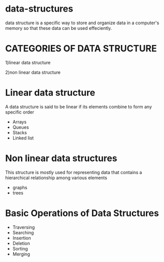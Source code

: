 # data-structures
data structure is a specific way to store and organize data in a computer's memory so that these data can be used effeciently.

# CATEGORIES OF DATA STRUCTURE
 1)linear data structure

2)non linear data structure

# Linear data structure
A data structure is said to be linear if its elements combine to form any specific order
<ul><li>Arrays</li>
  <li>Queues</li>
<li>Stacks</li>
  <li>Linked list</li></ul>
  
 # Non linear data structures
This structure is mostly used for representing data that contains a hierarchical relationship among various elements
<ul><li>graphs</li>
  <li>trees</li></ul>
  
# Basic Operations of Data Structures
<ul><li>Traversing</li>
  <li>Searching</li>
  <li>Insertion</li>
  <li>Deletion</li>
  <li>Sorting</li>
  <li>Merging</li></ul>
  
